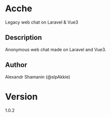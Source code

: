 # Acche

Legacy web chat on Laravel & Vue3

## Description

Anonymous web chat made on Laravel and Vue3.

## Author

Alexandr Shamanin (@slpAkkie)

# Version

1.0.2
